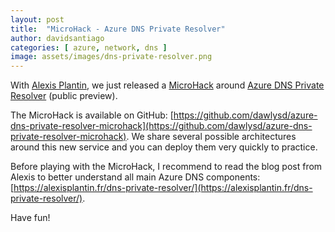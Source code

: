 ```yaml
---
layout: post
title:  "MicroHack - Azure DNS Private Resolver"
author: davidsantiago
categories: [ azure, network, dns ]
image: assets/images/dns-private-resolver.png
---
```


With [Alexis Plantin](https://alexisplantin.fr/), we just released a [MicroHack](https://github.com/dawlysd/azure-dns-private-resolver-microhack) around [Azure DNS Private Resolver](https://docs.microsoft.com/en-us/azure/dns/dns-private-resolver-overview) (public preview).

The MicroHack is available on GitHub: [https://github.com/dawlysd/azure-dns-private-resolver-microhack](https://github.com/dawlysd/azure-dns-private-resolver-microhack). We share several possible architectures around this new service and you can deploy them very quickly to practice.

Before playing with the MicroHack, I recommend to read the blog post from Alexis to better understand all main Azure DNS components: [https://alexisplantin.fr/dns-private-resolver/](https://alexisplantin.fr/dns-private-resolver/).

Have fun!

